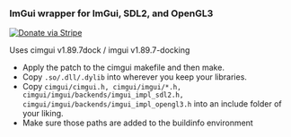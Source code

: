 ### ImGui wrapper for ImGui, SDL2, and OpenGL3

[![Donate via Stripe](https://img.shields.io/badge/Donate-Stripe-green.svg)](https://buy.stripe.com/00gbJZ0OdcNs9zi288)<br>

Uses cimgui v1.89.7dock / imgui v1.89.7-docking

- Apply the patch to the cimgui makefile and then make.
- Copy `.so/.dll/.dylib` into wherever you keep your libraries.
- Copy `cimgui/cimgui.h, cimgui/imgui/*.h, cimgui/imgui/backends/imgui_impl_sdl2.h, cimgui/imgui/backends/imgui_impl_opengl3.h` into an include folder of your liking.
- Make sure those paths are added to the buildinfo environment
